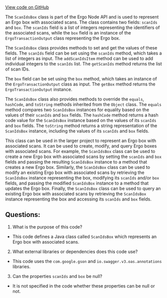 [View code on GitHub](https://github.com/ergoplatform/ergo-appkit/java-client-generated/src/main/java/org/ergoplatform/restapi/client/ScanIdsBox.java)

The `ScanIdsBox` class is part of the Ergo Node API and is used to represent an Ergo box with associated scans. The class contains two fields: `scanIds` and `box`. The `scanIds` field is a list of integers representing the identifiers of the associated scans, while the `box` field is an instance of the `ErgoTransactionOutput` class representing the Ergo box.

The `ScanIdsBox` class provides methods to set and get the values of these fields. The `scanIds` field can be set using the `scanIds` method, which takes a list of integers as input. The `addScanIdsItem` method can be used to add individual integers to the `scanIds` list. The `getScanIds` method returns the list of scan IDs.

The `box` field can be set using the `box` method, which takes an instance of the `ErgoTransactionOutput` class as input. The `getBox` method returns the `ErgoTransactionOutput` instance.

The `ScanIdsBox` class also provides methods to override the `equals`, `hashCode`, and `toString` methods inherited from the `Object` class. The `equals` method compares two `ScanIdsBox` instances for equality based on the values of their `scanIds` and `box` fields. The `hashCode` method returns a hash code value for the `ScanIdsBox` instance based on the values of its `scanIds` and `box` fields. The `toString` method returns a string representation of the `ScanIdsBox` instance, including the values of its `scanIds` and `box` fields.

This class can be used in the larger project to represent an Ergo box with associated scans. It can be used to create, modify, and query Ergo boxes with associated scans. For example, the `ScanIdsBox` class can be used to create a new Ergo box with associated scans by setting the `scanIds` and `box` fields and passing the resulting `ScanIdsBox` instance to a method that creates a new Ergo box. Similarly, the `ScanIdsBox` class can be used to modify an existing Ergo box with associated scans by retrieving the `ScanIdsBox` instance representing the box, modifying its `scanIds` and/or `box` fields, and passing the modified `ScanIdsBox` instance to a method that updates the Ergo box. Finally, the `ScanIdsBox` class can be used to query an existing Ergo box with associated scans by retrieving the `ScanIdsBox` instance representing the box and accessing its `scanIds` and `box` fields.
## Questions: 
 1. What is the purpose of this code?
- This code defines a Java class called `ScanIdsBox` which represents an Ergo box with associated scans.

2. What external libraries or dependencies does this code use?
- This code uses the `com.google.gson` and `io.swagger.v3.oas.annotations` libraries.

3. Can the properties `scanIds` and `box` be null?
- It is not specified in the code whether these properties can be null or not.